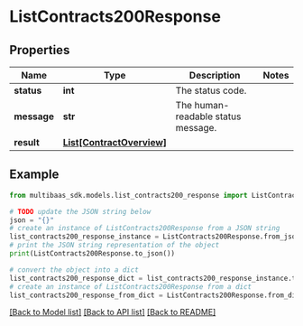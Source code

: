 # ListContracts200Response


## Properties

Name | Type | Description | Notes
------------ | ------------- | ------------- | -------------
**status** | **int** | The status code. | 
**message** | **str** | The human-readable status message. | 
**result** | [**List[ContractOverview]**](ContractOverview.md) |  | 

## Example

```python
from multibaas_sdk.models.list_contracts200_response import ListContracts200Response

# TODO update the JSON string below
json = "{}"
# create an instance of ListContracts200Response from a JSON string
list_contracts200_response_instance = ListContracts200Response.from_json(json)
# print the JSON string representation of the object
print(ListContracts200Response.to_json())

# convert the object into a dict
list_contracts200_response_dict = list_contracts200_response_instance.to_dict()
# create an instance of ListContracts200Response from a dict
list_contracts200_response_from_dict = ListContracts200Response.from_dict(list_contracts200_response_dict)
```
[[Back to Model list]](../README.md#documentation-for-models) [[Back to API list]](../README.md#documentation-for-api-endpoints) [[Back to README]](../README.md)


